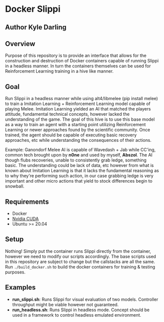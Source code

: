 # Docker Slippi

## Author Kyle Darling

## Overview

Purpose of this repository is to provide an interface that allows for the construction and destruction of Docker containers capable of running Slippi in a headless manner. In turn the containers themselves can be used for Reinforcement Learning training in a hive like manner.

## Goal

Run Slippi in a headless manner while using alt4/libmelee (pip install melee) to train a Imitation Learning + Reinforcement Learning model capable of playing Melee. Imitation Learning yielded an AI that matched the players attitude, fundamental technical concepts, however lacked the understanding of the game. The goal of this hive is to use this base model as a way to train an agent with a starting point utilizing Reinforcement Learning or newer approaches found by the scientific community. Once trained, the agent should be capable of executing basic recovery approaches, etc while understanding the consequences of their actions.

Example: Ganondorf Melee AI is capable of Wavedash + Jab while CC'ing, common tech brought upon by **n0ne** and used by myself, **Abszol**. The AI though flubs recoveries, unable to consistently grab ledge, something basic. The understanding could be lack of data, etc however from what is known about Imitation Learning is that it lacks the fundamental reasoning as to why they're performing such action, in our case grabbing ledge is very important and other micro actions that yield to stock differences begin to snowball.

## Requirements

* Docker
* [Nvidia CUDA](https://hub.docker.com/r/nvidia/cuda/tags)
* Ubuntu >= 20.04

## Setup

Nothing! Simply put the container runs Slippi directly from the container, however we need to modify our scripts accordingly. The base scripts used in this repository are subject to change but the callstacks are all the same. Run `./build_docker.sh` to build the docker containers for training & testing purposes.

## Examples

* **run_slippi.sh**: Runs Slippi for visual evaluation of two models. Controller throughput might be viable however not guaranteed.
* **run_headless.sh**: Runs Slippi in headless mode. Concept should be used in a framework to control headless emulated environment.

